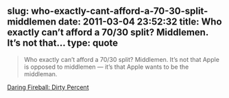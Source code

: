 slug: who-exactly-cant-afford-a-70-30-split-middlemen
date: 2011-03-04 23:52:32
title: Who exactly can’t afford a 70/30 split? Middlemen. It’s not that...
type: quote
---

> Who exactly can’t afford a 70/30 split? Middlemen. It’s not that Apple is opposed to middlemen — it’s that Apple wants to be the middleman.

[Daring Fireball: Dirty Percent](http://daringfireball.net/2011/03/dirty_percent)
